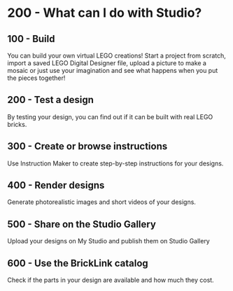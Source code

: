 # 200 - What can I do with Studio?

## 100 - Build

You can build your own virtual LEGO creations! Start a project from scratch, import a saved LEGO Digital Designer file, upload a picture to make a mosaic or just use your imagination and see what happens when you put the pieces together!

## 200 - Test a design

By testing your design, you can find out if it can be built with real LEGO bricks.

## 300 - Create or browse instructions

Use Instruction Maker to create step-by-step instructions for your designs.

## 400 - Render designs

Generate photorealistic images and short videos of your designs.

## 500 - Share on the Studio Gallery

Upload your designs on My Studio and publish them on Studio Gallery

## 600 - Use the BrickLink catalog

Check if the parts in your design are available and how much they cost.
